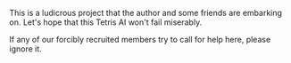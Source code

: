 This is a ludicrous project that the author and some friends are embarking on.
Let's hope that this Tetris AI won't fail miserably. 

If any of our forcibly recruited members try to call for help here, please ignore it.
